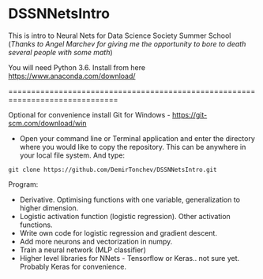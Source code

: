 # DSSNNetsIntro
This is intro to Neural Nets for Data Science Society Summer School (*Thanks to Angel Marchev for giving me the opportunity to bore to death several people with some math*)

You will need Python 3.6. Install from here https://www.anaconda.com/download/

==============================================================================

Optional for convenience install Git for Windows - https://git-scm.com/download/win
 - Open your command line or Terminal application and enter the directory where you would like to copy the repository. This can be anywhere in your local file system. And type:
```
git clone https://github.com/DemirTonchev/DSSNNetsIntro.git
```

Program: 
 - Derivative. Optimising functions with one variable, generalization to higher dimension. 
 - Logistic activation function (logistic regression). Other activation functions.
 - Write own code for logistic regression and gradient descent. 
 - Add more neurons and vectorization in numpy. 
 - Train a neural network (MLP classifier) 
 - Higher level libraries for NNets - Tensorflow or Keras.. not sure yet. Probably Keras for convenience. 
 
